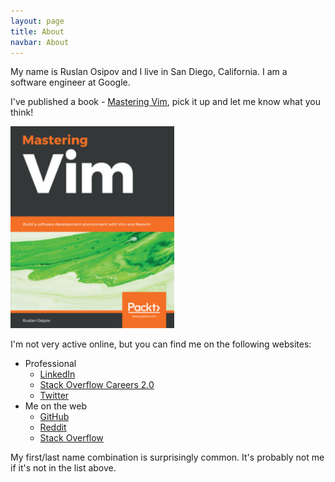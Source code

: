 ```yaml
---
layout: page
title: About
navbar: About
---
```


My name is Ruslan Osipov and I live in San Diego, California. I am a software engineer at Google.

I've published a book - [Mastering Vim](https://amzn.to/2EfGaN5), pick it up and let me know what you think!

<a href="https://amzn.to/2EfGaN5"
   target="blank"><img alt="A picture of Mastering Vim book cover."
                       class="shadow-box"
                       src="/images/mastering-vim.png"
                       title="A picture of Mastering Vim book cover."
                       width="262px" /></a>

I'm not very active online, but you can find me on the following websites:

* Professional
  * [LinkedIn](http://www.linkedin.com/in/ruslanosipov)
  * [Stack Overflow Careers 2.0](http://careers.stackoverflow.com/ruslanosipov)
  * [Twitter](https://twitter.com/antistatuquo)
* Me on the web
  * [GitHub](https://github.com/ruslanosipov)
  * [Reddit](http://reddit.com/u/rosipov)
  * [Stack Overflow](http://stackoverflow.com/users/2578489/rosipov)

My first/last name combination is surprisingly common. It's probably not me if it's not in the list above.
